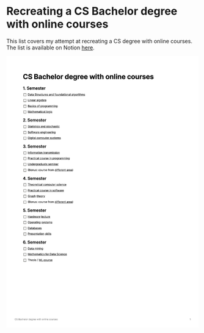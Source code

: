 # Recreating a CS Bachelor degree with online courses

This list covers my attempt at recreating a CS degree with online courses. The list is available on Notion [here](https://www.notion.so/CS-Bachelor-degree-with-online-courses-8d3b926b3f3c4f42922cf24c6058a8a3).

![The curriculum](list.png)
